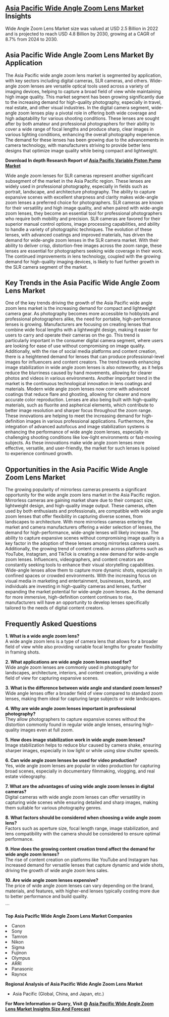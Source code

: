 <h2><a href="https://www.verifiedmarketreports.com/download-sample/?rid=219534&amp;utm_source=Github-Feb&amp;utm_medium=219" target="_blank">Asia Pacific Wide Angle Zoom Lens Market</a> Insights</h2><p>Wide Angle Zoom Lens Market size was valued at USD 2.5 Billion in 2022 and is projected to reach USD 4.8 Billion by 2030, growing at a CAGR of 8.7% from 2024 to 2030.</p><p><h2>Asia Pacific Wide Angle Zoom Lens Market By Application</h2> <p>The Asia Pacific wide angle zoom lens market is segmented by application, with key sectors including digital cameras, SLR cameras, and others. Wide-angle zoom lenses are versatile optical tools used across a variety of imaging devices, helping to capture a broad field of view while maintaining high image quality. This market segment has been growing significantly due to the increasing demand for high-quality photography, especially in travel, real estate, and other visual industries. In the digital camera segment, wide-angle zoom lenses play a pivotal role in offering both wide coverage and high adaptability for various shooting conditions. These lenses are sought after by both amateur and professional photographers for their ability to cover a wide range of focal lengths and produce sharp, clear images in various lighting conditions, enhancing the overall photography experience. The demand for these lenses has been growing due to the advancements in camera technology, with manufacturers striving to provide better lens designs that optimize image quality while being compact and lightweight. <p><strong>Download In depth Research Report of <a href="https://www.verifiedmarketreports.com/download-sample/?rid=236118&amp;utm_source=Pulse-Dec&amp;utm_medium=219" target="_blank">Asia Pacific Variable Piston Pump Market</a></strong></p> Wide angle zoom lenses for SLR cameras represent another significant subsegment of the market in the Asia Pacific region. These lenses are widely used in professional photography, especially in fields such as portrait, landscape, and architecture photography. The ability to capture expansive scenes with excellent sharpness and clarity makes wide-angle zoom lenses a preferred choice for photographers. SLR cameras are known for their versatility and high image quality, and when paired with wide-angle zoom lenses, they become an essential tool for professional photographers who require both mobility and precision. SLR cameras are favored for their superior manual control options, image processing capabilities, and ability to handle a variety of photographic techniques. The evolution of these lenses, with advanced coatings and improved materials, has driven the demand for wide-angle zoom lenses in the SLR camera market. With their ability to deliver crisp, distortion-free images across the zoom range, these lenses are essential for photographers seeking wide coverage in their work. The continued improvements in lens technology, coupled with the growing demand for high-quality imaging devices, is likely to fuel further growth in the SLR camera segment of the market. <h2>Key Trends in the Asia Pacific Wide Angle Zoom Lens Market</h2> <p>One of the key trends driving the growth of the Asia Pacific wide angle zoom lens market is the increasing demand for compact and lightweight camera gear. As photography becomes more accessible to hobbyists and professional photographers alike, the need for portable, high-performance lenses is growing. Manufacturers are focusing on creating lenses that combine wide focal lengths with a lightweight design, making it easier for users to carry and operate their cameras on the go. This trend is particularly important in the consumer digital camera segment, where users are looking for ease of use without compromising on image quality. Additionally, with the rise of social media platforms and content creation, there is a heightened demand for lenses that can produce professional-level images for influencers and content creators. The trend towards enhancing image stabilization in wide angle zoom lenses is also noteworthy, as it helps reduce the blurriness caused by hand movements, allowing for clearer photos and videos in various environments. Another important trend in the market is the continuous technological innovation in lens coatings and materials. Modern wide angle zoom lenses now come with advanced coatings that reduce flare and ghosting, allowing for clearer and more accurate color reproduction. Lenses are also being built with high-quality materials, such as fluorite and aspherical elements, which contribute to better image resolution and sharper focus throughout the zoom range. These innovations are helping to meet the increasing demand for high-definition images in various professional applications. Furthermore, the integration of advanced autofocus and image stabilization systems is enhancing the performance of wide angle zoom lenses, especially in challenging shooting conditions like low-light environments or fast-moving subjects. As these innovations make wide angle zoom lenses more effective, versatile, and user-friendly, the market for such lenses is poised to experience continued growth. <h2>Opportunities in the Asia Pacific Wide Angle Zoom Lens Market</h2> <p>The growing popularity of mirrorless cameras presents a significant opportunity for the wide angle zoom lens market in the Asia Pacific region. Mirrorless cameras are gaining market share due to their compact size, lightweight design, and high-quality image output. These cameras, often used by both enthusiasts and professionals, are compatible with wide angle zoom lenses that offer flexibility in capturing diverse scenes, from landscapes to architecture. With more mirrorless cameras entering the market and camera manufacturers offering a wider selection of lenses, the demand for high-performance, wide-angle lenses will likely increase. The ability to capture expansive scenes without compromising image quality is a key factor in the adoption of these lenses among mirrorless camera users. Additionally, the growing trend of content creation across platforms such as YouTube, Instagram, and TikTok is creating a new demand for wide-angle zoom lenses. Influencers, videographers, and content creators are constantly seeking tools to enhance their visual storytelling capabilities. Wide-angle lenses allow them to capture more dynamic shots, especially in confined spaces or crowded environments. With the increasing focus on visual media in marketing and entertainment, businesses, brands, and individuals are investing in high-quality cameras and lenses, further expanding the market potential for wide-angle zoom lenses. As the demand for more immersive, high-definition content continues to rise, manufacturers will have an opportunity to develop lenses specifically tailored to the needs of digital content creators. <h2>Frequently Asked Questions</h2> <p><strong>1. What is a wide angle zoom lens?</strong><br> A wide angle zoom lens is a type of camera lens that allows for a broader field of view while also providing variable focal lengths for greater flexibility in framing shots. </p> <p><strong>2. What applications are wide angle zoom lenses used for?</strong><br> Wide angle zoom lenses are commonly used in photography for landscapes, architecture, interiors, and content creation, providing a wide field of view for capturing expansive scenes. </p> <p><strong>3. What is the difference between wide angle and standard zoom lenses?</strong><br> Wide angle lenses offer a broader field of view compared to standard zoom lenses, making them ideal for capturing large subjects or wide landscapes. </p> <p><strong>4. Why are wide angle zoom lenses important in professional photography?</strong><br> They allow photographers to capture expansive scenes without the distortion commonly found in regular wide angle lenses, ensuring high-quality images even at full zoom. </p> <p><strong>5. How does image stabilization work in wide angle zoom lenses?</strong><br> Image stabilization helps to reduce blur caused by camera shake, ensuring sharper images, especially in low light or while using slow shutter speeds. </p> <p><strong>6. Can wide angle zoom lenses be used for video production?</strong><br> Yes, wide angle zoom lenses are popular in video production for capturing broad scenes, especially in documentary filmmaking, vlogging, and real estate videography. </p> <p><strong>7. What are the advantages of using wide angle zoom lenses in digital cameras?</strong><br> Digital cameras with wide angle zoom lenses can offer versatility in capturing wide scenes while ensuring detailed and sharp images, making them suitable for various photography genres. </p> <p><strong>8. What factors should be considered when choosing a wide angle zoom lens?</strong><br> Factors such as aperture size, focal length range, image stabilization, and lens compatibility with the camera should be considered to ensure optimal performance. </p> <p><strong>9. How does the growing content creation trend affect the demand for wide angle zoom lenses?</strong><br> The rise of content creation on platforms like YouTube and Instagram has increased demand for versatile lenses that capture dynamic and wide shots, driving the growth of wide angle zoom lens sales. </p> <p><strong>10. Are wide angle zoom lenses expensive?</strong><br> The price of wide angle zoom lenses can vary depending on the brand, materials, and features, with higher-end lenses typically costing more due to better performance and build quality. </p> ```</p><p><strong>Top Asia Pacific Wide Angle Zoom Lens Market Companies</strong></p><div data-test-id=""><p><li>Canon</li><li> Sony</li><li> Tamron</li><li> Nikon</li><li> Sigma</li><li> Fujinon</li><li> Olympus</li><li> ARRI</li><li> Panasonic</li><li> Raynox</li></p><div><strong>Regional Analysis of&nbsp;Asia Pacific Wide Angle Zoom Lens Market</strong></div><ul><li dir="ltr"><p dir="ltr">Asia Pacific (Global, China, and Japan, etc.)</p></li></ul><p><strong>For More Information or Query, Visit @&nbsp;</strong><strong><a href="https://www.verifiedmarketreports.com/product/wide-angle-zoom-lens-market/?utm_source=Github-Feb&amp;utm_medium=219" target="_blank">Asia Pacific Wide Angle Zoom Lens Market Insights Size And Forecast</a></strong></p></div><h2>&nbsp;</h2><div data-test-id="">&nbsp;</div>
